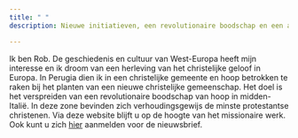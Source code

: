 ```yaml
---
title: " "
description: Nieuwe initiatieven, een revolutionaire boodschap en een antieke stad

---
```

Ik ben Rob. De geschiedenis en cultuur van West-Europa heeft mijn interesse en ik droom van een herleving van het christelijke geloof in Europa. In Perugia dien ik in een christelijke gemeente en hoop betrokken te raken bij het planten van een nieuwe christelijke gemeenschap. Het doel is het verspreiden van een revolutionaire boodschap van hoop in midden-Italië. In deze zone bevinden zich verhoudingsgewijs de minste protestantse christenen. Via deze website blijft u op de hoogte van het missionaire werk. Ook kunt u zich [hier](http://eepurl.com/gnT5rb "Aanmelden nieuwsbrief") aanmelden voor de nieuwsbrief.